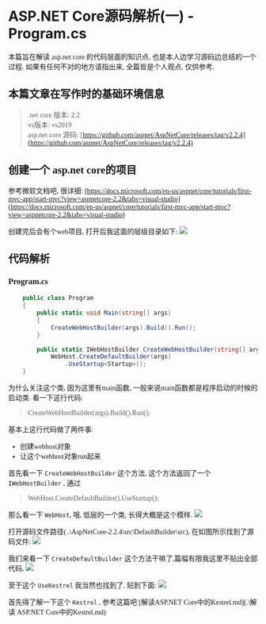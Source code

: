 # ASP.NET Core源码解析(一) - Program.cs

<font face="microsoft yahei">

本篇旨在解读 asp.net core 的代码层面的知识点, 也是本人边学习源码边总结的一个过程. 如果有任何不对的地方请指出来, 全篇皆是个人观点, 仅供参考.

## 本篇文章在写作时的基础环境信息
>.net core 版本: 2.2\
vs版本: vs2019\
asp.net core 源码: [https://github.com/aspnet/AspNetCore/releases/tag/v2.2.4](https://github.com/aspnet/AspNetCore/releases/tag/v2.2.4)

## 创建一个 asp.net core的项目

参考微软文档吧, 很详细: [https://docs.microsoft.com/en-us/aspnet/core/tutorials/first-mvc-app/start-mvc?view=aspnetcore-2.2&tabs=visual-studio](https://docs.microsoft.com/en-us/aspnet/core/tutorials/first-mvc-app/start-mvc?view=aspnetcore-2.2&tabs=visual-studio)

创建完后会有个web项目, 打开后我这面的层级目录如下:
![](https://img2018.cnblogs.com/blog/1216080/201904/1216080-20190428160442326-1514188724.png)

## 代码解析

### Program.cs
```csharp
    public class Program
    {
        public static void Main(string[] args)
        {
            CreateWebHostBuilder(args).Build().Run();
        }

        public static IWebHostBuilder CreateWebHostBuilder(string[] args) =>
            WebHost.CreateDefaultBuilder(args)
                .UseStartup<Startup>();
    }
```
为什么关注这个类, 因为这里有main函数, 一般来说main函数都是程序启动的时候的启动类. 看一下这行代码:
>CreateWebHostBuilder(args).Build().Run();

基本上这行代码做了两件事:
- 创建webhost对象
- 让这个webhost对象run起来

首先看一下 `CreateWebHostBuilder` 这个方法, 这个方法返回了一个 `IWebHostBuilder` , 通过 
>WebHost.CreateDefaultBuilder().UseStartup<Startup>();

那么看一下 `WebHost`, 哦, 低层的一个类, 长得大概是这个模样.
![](https://img2018.cnblogs.com/blog/1216080/201904/1216080-20190428161853509-1998333969.png)

打开源码文件路径(..\AspNetCore-2.2.4\src\DefaultBuilder\src), 在如图所示找到了源码文件:
![](https://img2018.cnblogs.com/blog/1216080/201904/1216080-20190428162243306-804666607.png)

我们来看一下 `CreateDefaultBuilder` 这个方法干嘛了,篇幅有限我这里不贴出全部代码, 
![](https://img2018.cnblogs.com/blog/1216080/201904/1216080-20190428163103164-796131209.png)

至于这个 `UseKestrel` 我当然也找到了. 贴到下面:
![](https://img2018.cnblogs.com/blog/1216080/201904/1216080-20190428164045290-1649662780.png)

首先得了解一下这个 `Kestrel` , 参考这篇吧 [解读ASP.NET Core中的Kestrel.md](.\解读 ASP.NET Core中的Kestrel.md)






